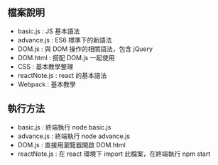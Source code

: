 檔案說明
------
* basic.js : JS 基本語法
* advance.js : ES6 標準下的新語法
* DOM.js : 與 DOM 操作的相關語法，包含 jQuery
* DOM.html : 搭配 DOM.js 一起使用
* CSS :  基本教學整理
* reactNote.js : react 的基本語法
* Webpack :  基本教學


執行方法
------
* basic.js : 終端執行 node basic.js
* advance.js : 終端執行 node advance.js
* DOM.js : 直接用瀏覽器開啟 DOM.html
* reactNote.js : 在 react 環境下 import 此檔案，在終端執行 npm start
